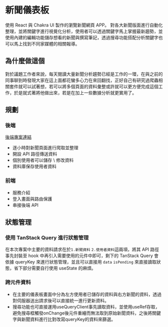 # 新聞儀表板
使用 React 與 Chakra UI 製作的瀏覽新聞網頁 APP。
對各大新聞版面進行自動化整理，並將關鍵字進行視覺化分析，使用者可以透過關鍵字馬上掌握最新趨勢，並使用內建的編輯功能儲存想看的新聞與撰寫筆記，透過搜尋功能搭配分析關鍵字也可以馬上找到不同家媒體的相關報導。

## 為什麼做這個
對於議題工作者來說，每天閱讀大量新聞分析趨勢已經是工作的一環，在與之前的同事聊到時發現大家在這上面都花蠻多心力在來回翻找，正好自己有研究過爬蟲相關套件就可以試著想，若可以將多個頁面的資料彙整或許就可以更方便完成這個工作，於是就式著將他做出來，若是在加上一些數據分析就更實用了。

## 規劃
### 後端
[後端專案連結](https://github.com/meo2326cc/news_api_server)
- 逐小時對新聞頁面進行爬取並整理
- 開設 API 路徑傳送資料
- 個別使用者可以儲存 \ 修改資料
- 資料庫保存使用者資料
### 前端
- 服務介紹
- 登入畫面與路由保護
- 串接後端 API
  
## 狀態管理
### 使用 TanStack Query 進行狀態管理 
在本次專案中主要的資料請求在於`1.新聞資料` `2.使用者資料`這兩項，將其 API 路徑事先封裝至 hook 中再引入需要使用的元件中即可，剩下的 TanStack Query 會依據 queryKey 來進行狀態管理，並且可以直接用 `data` `isPending` 來直接讀取狀態，省下部分需要自行使用 useState 的麻煩。

### 跨元件資料
- 在主要的儀表板畫面中分為左方使用者已儲存的資料與右方新聞的資料，透過對伺服器送出請求後可以直接統一進行更新資料。
- 搜尋功能也可直接運用useQueryClient事先讀取資料，並使用useRef存取，避免搜尋框觸發onChange後元件重繪而無法取到原始新聞資料，之後將關鍵字與新聞資料進行比對改寫queryKey的資料來篩選。
